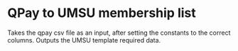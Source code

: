 # QPay to UMSU membership list
 
Takes the qpay csv file as an input, after setting the constants to the correct columns. Outputs the UMSU template required data.
